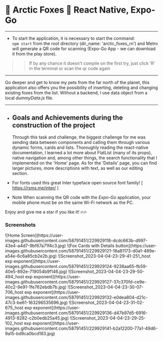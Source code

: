 # 🦊 Arctic Foxes 🦊 React Native, Expo-Go

<hr/>

- To start the application, it is necessary to start the command: <br/>
`npm start` from the root directory (dir_name: 'arctic_foxes_rn') and Metro will generate a QR code for scanning (Expo-Go App - we can download it from the play store).
> > If by any chance it doesn't compile on the first try, just click 'R' in the terminal or scan the qr code again

<hr/>
Go deeper and get to know my pets from the far north of the planet, this application also offers you the possibility of inserting, 
deleting and changing existing foxes from the list. Without a backend, I use data object from a local <i>dummyData.js</i> file. 
<br/> <hr/>

- <h2>Goals and Achievements during the construction of the project</h2>
  Through this task and challenge, the biggest challenge for me was sending data between components and calling them through various dynamic forms, cards and lists. Thoroughly reading the react-native documentation, I learned a lot more about FlatList (many of its props), native navigation and, among other things, the search functionality that I implemented on the 'Home' page. As for the 'Details' page, you can find larger pictures, more descriptions with text, as well as our editing section.

- For fonts used this great Inter typeface open source font family!
  [ https://rsms.me/inter/ ]

- Note
  When scanning the QR code with the <i>Expo-Go</i> application, your mobile phone must be on the same Wi-Fi network as the PC.
  
Enjoy and give me a star if you like it! 🔥🔥

<h3>Screenshots</h3>
![Home Screen](https://user-images.githubusercontent.com/58791451/229929118-dcdc663b-d997-43e4-a4d7-9bf67a71f4c3.jpg)
![Fox Cards with Details button](https://user-images.githubusercontent.com/58791451/229929121-18a81173-d0a1-489e-a54e-6c6a85cb2e2b.jpg)
![Screenshot_2023-04-04-23-29-41-251_host exp exponent](https://user-images.githubusercontent.com/58791451/229929124-9238aa65-fb59-40e5-892e-719054b9f146.jpg)
![Screenshot_2023-04-04-23-29-50-494_host exp exponent](https://user-images.githubusercontent.com/58791451/229929127-37c370fd-ce9e-40c2-9e91-1fe762ebdb7b.jpg)
![Screenshot_2023-04-04-23-30-07-706_host exp exponent](https://user-images.githubusercontent.com/58791451/229929132-e0dea804-d21c-47c3-be61-163296535696.jpg)
![Screenshot_2023-04-04-23-31-02-675_host exp exponent](https://user-images.githubusercontent.com/58791451/229929136-d47b97d5-6916-4913-8282-c2b0edb25a45.jpg)
![Screenshot_2023-04-04-23-29-25-102_host exp exponent](https://user-images.githubusercontent.com/58791451/229929141-b2a12200-77a1-49d6-9a15-bd9ca0bcd183.jpg)

